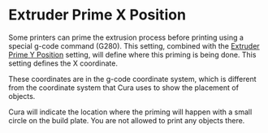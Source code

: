 Extruder Prime X Position
====
Some printers can prime the extrusion process before printing using a special g-code command (G280). This setting, combined with the [Extruder Prime Y Position](extruder_prime_pos_y.md) setting, will define where this priming is being done. This setting defines the X coordinate.

These coordinates are in the g-code coordinate system, which is different from the coordinate system that Cura uses to show the placement of objects.

Cura will indicate the location where the priming will happen with a small circle on the build plate. You are not allowed to print any objects there.
